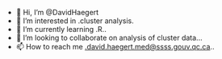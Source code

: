 - 👋 Hi, I’m @DavidHaegert
- 👀 I’m interested in .cluster analysis.
- 🌱 I’m currently learning .R..
- 💞️ I’m looking to collaborate on analysis of cluster data...
- 📫 How to reach me .david.haegert.med@ssss.gouv.qc.ca..

<!---
DavidHaegert/DavidHaegert is a ✨ special ✨ repository because its `README.md` (this file) appears on your GitHub profile.
You can click the Preview link to take a look at your changes.
--->
